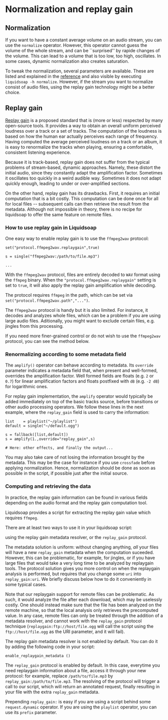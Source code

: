 Normalization and replay gain
=============================
Normalization
-------------
If you want to have a constant average volume on an audio stream, you can use the `normalize` operator. However, this operator cannot guess the volume of the whole stream, and can be ``surprised'' by rapide changes of the volume. This can lead to a volume that is too low, too high, oscillates. In some cases, dynamic normalization also creates saturation.

To tweak the normalization, several parameters are available. These are listed and explained in the [reference](reference.html) and also visible by executing `liquidsoap -h normalize`. However, if the stream you want to normalize consist of audio files, using the replay gain technology might be a better choice.

Replay gain
-----------
[Replay gain](http://www.replaygain.org) is a proposed standard that is (more or less) respected by many open-source tools. It provides a way to obtain an overall uniform perceived loudness over a track or a set of tracks. The computation of the loudness is based on how the human ear actually perceives each range of frequency. Having computed the average perceived loudness on a track or an album, it is easy to renormalize the tracks when playing, ensuring a comfortable, consistent listening experience.

Because it is track-based, replay gain does not suffer from the typical problems of stream-based, dynamic approaches. Namely, these distort the initial audio, since they constantly adapt the amplification factor. Sometimes it oscillates too quickly in a weird audible way. Sometimes it does not adapt quickly enough, leading to under or over-amplified sections.

On the other hand, replay gain has its drawbacks. First, it requires an initial computation that is a bit costly. This computation can be done once for all for local files -- subsequent calls can then retrieve the result from the metadata. Although not impossible in theory, there is no recipe for liquidsoap to offer the same feature on remote files.

### How to use replay gain in Liquidsoap
One easy way to enable replay gain is to use the `ffmpeg2wav` protocol:

```
set("protocol.ffmpeg2wav.replaygain",true)

s = single("ffmpeg2wav:/path/to/file.mp3")

...
```

With the `ffmpeg2wav` protocol, files are entirely decoded to `WAV` format using the `ffmpeg` binary. When the `"protocol.ffmpeg2wav.replaygain"` setting is set to `true`, it will also apply
the replay gain amplification while decoding.

The protocol requires `ffmpeg` in the path, which can be set via `set("protocol.ffmpeg2wav.path","...")`.

The `ffmpeg2wav` protocol is handy but it is also limited. For instance, it decodes and analyzes whole files, which can be a problem if you are using
large audio files. Aditionally, you might want to exclude certain files, e.g. jingles from this processing.

If you need more finer-grained control or do not wish to use the `ffmpeg2wav` protocol, you can see the method below.

### Renormalizing according to some metadata field
The `amplify()` operator can behave according to metadata. Its `override` parameter indicates a metadata field that, when present and well-formed, overrides the amplification factor. Well formed fields are floats (e.g. `2` or `0.7`) for linear amplification factors and floats postfixed with `dB` (e.g. `-2 dB`) for logarithmic ones.

For replay gain implementation, the `amplify` operator would typically be added immediately on top of the basic tracks source, before transitions or other audio processing operators. We follow these lines in the next example, where the `replay_gain` field is used to carry the information:

```
list    = playlist("~/playlist")
default = single("~/default.ogg")

s = fallback([list,default])
s = amplify(1.,override="replay_gain",s)

# Here: other effects, and finally the output...
```

You may also take care of not losing the information brought by the metadata. This may be the case for instance if you
use `crossfade` before applying normalization. Hence, normalization should be done as soon as possible 
in the script, if possible just after the initial source.

### Computing and retrieving the data
In practice, the replay gain information can be found in various fields depending on the audio format and the replay gain computation tool.

Liquidsoap provides a script for extracting the replay gain value which requires `ffmpeg`.

There are at least two ways to use it in your liquidsoap script:

using the replay gain metadata resolver, or the `replay_gain` protocol.

The metadata solution is uniform: without changing anything, *all* your
files will have a new `replay_gain` metadata when the computation suceeded. However, this can be problematic,
for example, for jingles,
or if you have large files that would take a very long time
to be analyzed by replaygain tools.
The protocol solution gives you more control on when the replaygain analysis
is performed, but requires that you change some `uri` into `replay_gain:uri`.
We briefly discuss below how to do it conveniently in some typical cases.

Note that our replaygain support for remote files can be problematic.
As such, it would analyze the file after each download, which
may be uselessly costly. One should instead make sure that the file has
been analyzed on the remote machine, so that the local analysis only retrieves
the precomputed value. In any case, remote files can only be treated through
the addition of a metadata resolver, and cannot work with the `replay_gain`
protocol technique (`replaygain:ftp://host/file.ogg` will call
the script using the `ftp://host/file.ogg` as the URI parameter, and
it will fail).

The replay gain metadata resolver is not enabled by default. You can do it 
by adding the following code in your script:

```
enable_replaygain_metadata ()
```

The `replay_gain` protocol is enabled by default.
In this case, everytime you need replaygain information about a file,
access it through your new protocol: for example,
replace `/path/to/file.mp3`
by `replay_gain:/path/to/file.mp3`.
The resolving of the protocol will trigger a call to our script,
which will return an annotated request, finally resulting in your file
with the extra `replay_gain` metadata.

Prepending `replay_gain:` is easy if you are using a script
behind some `request.dynamic` operator. If you are using the
`playlist` operator, you can use its `prefix` parameter.



